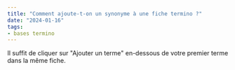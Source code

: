```yaml
---
title: "Comment ajoute-t-on un synonyme à une fiche termino ?"
date: "2024-01-16"
tags:
- bases termino
---
```


Il suffit de cliquer sur "Ajouter un terme" en-dessous de votre premier terme dans la même fiche.

